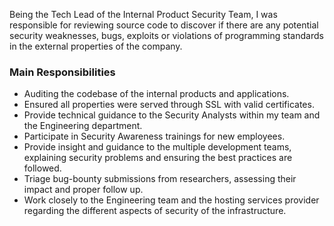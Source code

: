 Being the Tech Lead of the Internal Product Security Team, I was responsible for reviewing source code to discover if there are any potential security weaknesses, bugs, exploits or violations of programming standards in the external properties of the company.


### Main Responsibilities
- Auditing the codebase of the internal products and applications.
- Ensured all properties were served through SSL with valid certificates.
- Provide technical guidance to the Security Analysts within my team and the Engineering department.
- Participate in Security Awareness trainings for new employees.
- Provide insight and guidance to the multiple development teams, explaining security problems and ensuring the best practices are followed.
- Triage bug-bounty submissions from researchers, assessing their impact and proper follow up.
- Work closely to the Engineering team and the hosting services provider regarding the different aspects of security of the infrastructure.